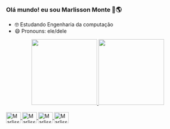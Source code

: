 ### Olá mundo! eu sou Marlisson Monte 👋🌎

- 🤓 Estudando Engenharia da computação
- 😄 Pronouns: ele/dele

<div align="center">
  <a href="https://github.com/marlissonmonte">
  <img height="180em" src="https://github-readme-stats.vercel.app/api?username=marlissonmonte&show_icons=true&theme=dracula&include_all_commits=true&count_private=true"/>
  <img height="180em" src="https://github-readme-stats.vercel.app/api/top-langs/?username=marlissonmonte&layout=compact&langs_count=7&theme=dracula"/>
</div>

<div style="display: inline_block"><br>
    <img align="center" alt="Marlisson-Js" height="30" width="40" src="https://raw.githubusercontent.com/devicons/devicon/master/icons/javascript/javascript-plain .svg">
    <img align="center" alt="Marlisson-HTML" height="30" width="40" src="https://raw.githubusercontent.com/devicons/devicon/master/icons/html5/html5-original .svg">
    <img align="center" alt="Marlisson-CSS" height="30" width="40" src="https://raw.githubusercontent.com/devicons/devicon/master/icons/css3/css3-original .svg">
    <img align="center" alt="Marlisson-Python" height="30" width="40" src="https://raw.githubusercontent.com/devicons/devicon/master/icons/python/python-original .svg">
 </div>

